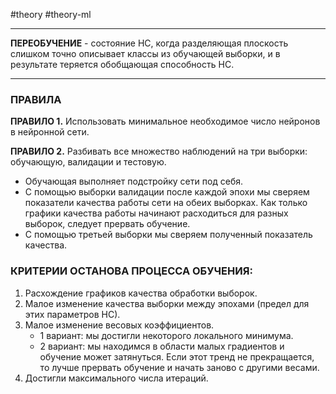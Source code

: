 #theory #theory-ml
 
---
**ПЕРЕОБУЧЕНИЕ** - состояние НС, когда разделяющая плоскость слишком точно описывает классы из обучающей выборки, и в результате теряется обобщающая способность НС.

---

### ПРАВИЛА

**ПРАВИЛО 1.**
Использовать минимальное необходимое число нейронов в нейронной сети.

**ПРАВИЛО 2.**
Разбивать все множество наблюдений на три выборки: обучающую, валидации и тестовую.
- Обучающая выполняет подстройку сети под себя.
- С помощью выборки валидации после каждой эпохи мы сверяем показатели качества работы сети на обеих выборках. Как только графики качества работы начинают расходиться для разных выборок, следует прервать обучение.
- С помощью третьей выборки мы сверяем полученный показатель качества.

### КРИТЕРИИ ОСТАНОВА ПРОЦЕССА ОБУЧЕНИЯ:
1. Расхождение графиков качества обработки выборок.
2. Малое изменение качества выборки между эпохами (предел для этих параметров НС).
3. Малое изменение весовых коэффициентов.
   - 1 вариант: мы достигли некоторого локального минимума.
   - 2 вариант: мы находимся в области малых градиентов и обучение может затянуться.
   Если этот тренд не прекращается, то лучше прервать обучение и начать заново с другими весами.
4. Достигли максимального числа итераций.
